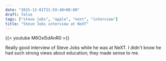 ```yaml
---
date: "2015-12-01T21:59:48+00:00"
draft: false
tags: ["steve jobs", "apple", "next", "interview"]
title: "Steve Jobs interview at NeXT"
---
```

{{< youtube M6Oxl5dAnR0 >}}

Really good interview of Steve Jobs while he was at NeXT. I didn't know he had such strong views about education; they made sense to me.
